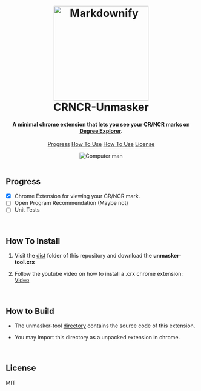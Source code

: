 <h1 align="center">
  <br>
  <a href="https://github.com/Ser0n-ath/uoft-crncr-unmasker"><img src="https://github.com/user-attachments/assets/3d6ec4f2-c4fa-4a3d-9e79-79f36659c9db" alt="Markdownify" width="250"></a>
  <br>
  CRNCR-Unmasker
  <br>
</h1>

<h4 align="center">A minimal chrome extension that lets you see your CR/NCR marks on <a href="https://www.utsc.utoronto.ca/registrar/track-your-progress-degree-explorer" target="_blank">Degree Explorer</a>.</h4>


<p align="center">
  <a href="#progress">Progress</a>
  <a href="#how-to-install">How To Use</a> 
  <a href="#how-to-build">How To Use</a>
  <a href="#license">License</a>
</p>

<div align="center">
  <img src="https://github.com/user-attachments/assets/3ffaa82a-331d-4076-82c8-92ee80f48306"  align="center" alt="Computer man">
</div>
<br>

## Progress
- [x] Chrome Extension for viewing your CR/NCR mark.
- [ ] Open Program Recommendation (Maybe not)
- [ ] Unit Tests
      
<br>

## How To Install
1. <p>Visit the <a href="https://www.utsc.utoronto.ca/registrar/track-your-progress-degree-explorer" target="_blank">dist</a> folder of this repository and download the <b>unmasker-tool.crx</b> </p> 
2. <p>Follow the youtube video on how to install a .crx chrome extension: <a href="https://www.youtube.com/watch?v=pqbCKydC26g" target="_blank">Video</a> </p>

<br>

## How to Build 
- <p>The unmasker-tool <a href="https://github.com/Ser0n-ath/uoft-crncr-unmasker/tree/main/unmasker-tool" target="_blank">directory</a> contains the source code of this extension.</p>
- <p>You may import this directory as a unpacked extension in chrome. </p>

<br>

## License

MIT



